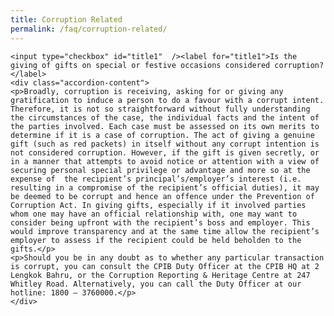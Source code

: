 ```yaml
---
title: Corruption Related
permalink: /faq/corruption-related/
---
```



<style>

input {
	display: none;
}
label {
	display: block;
	padding: 8px 22px;
	margin: 0 0 5px 0;
	cursor: pointor;
	background: #F0F4F6;
	border-radius: 3px;
	color: #484848;
	transition: ease .5s;
	font-size: 1.5em;
}

label:hover {
	background: #4169e1;
	color: #FFF;
}

.accordion-content {
	/* background: #E2E5F6; */
	padding: 10px 0px 30px 30px;
	/* border: 1px solid #484848; */
	margin: 0 0 1px 0;
	border-radius: 3px;
}

input + label + .accordion-content {
	display: none;
}

input:checked + label + .accordion-content {
	display: none;
}

input:checked + label + .accordion-content {
	display: block;
}

</style>
<!-- End of accordion -->

<div class="container">

<div>

	<input type="checkbox" id="title1"  /><label for="title1">Is the giving of gifts on special or festive occasions considered corruption?</label>
	<div class="accordion-content">
    <p>Broadly, corruption is receiving, asking for or giving any gratification to induce a person to do a favour with a corrupt intent. Therefore, it is not so straightforward without fully understanding the circumstances of the case, the individual facts and the intent of the parties involved. Each case must be assessed on its own merits to determine if it is a case of corruption. The act of giving a genuine gift (such as red packets) in itself without any corrupt intention is not considered corruption. However, if the gift is given secretly, or in a manner that attempts to avoid notice or attention with a view of securing personal special privilege or advantage and more so at the expense of  the recipient’s principal’s/employer’s interest (i.e. resulting in a compromise of the recipient’s official duties), it may be deemed to be corrupt and hence an offence under the Prevention of Corruption Act. In giving gifts, especially if it involved parties whom one may have an official relationship with, one may want to consider being upfront with the recipient’s boss and employer. This would improve transparency and at the same time allow the recipient’s employer to assess if the recipient could be held beholden to the gifts.</p>
    <p>Should you be in any doubt as to whether any particular transaction is corrupt, you can consult the CPIB Duty Officer at the CPIB HQ at 2 Lengkok Bahru, or the Corruption Reporting & Heritage Centre at 247 Whitley Road. Alternatively, you can call the Duty Officer at our hotline: 1800 – 3760000.</p>
	</div>


</div>
</div>
